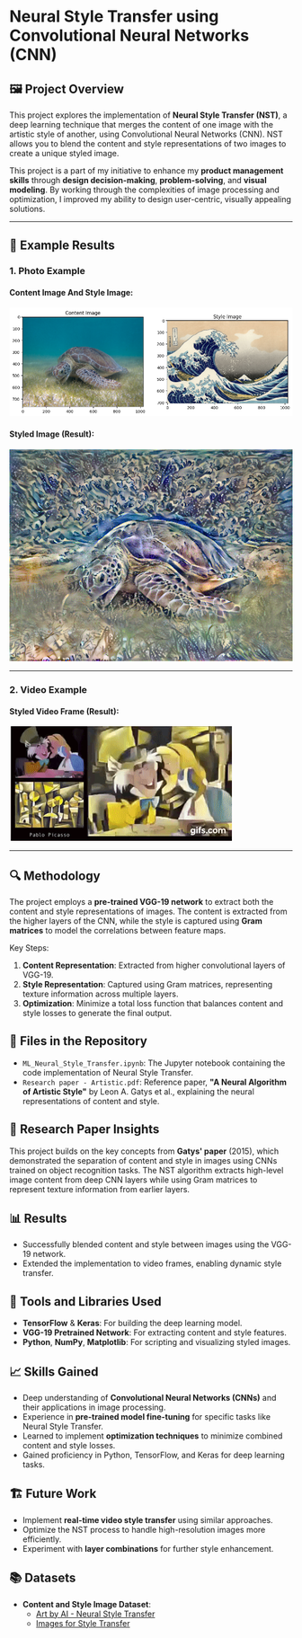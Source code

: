 # Neural Style Transfer using Convolutional Neural Networks (CNN)

## 🖼️ Project Overview
This project explores the implementation of **Neural Style Transfer (NST)**, a deep learning technique that merges the content of one image with the artistic style of another, using Convolutional Neural Networks (CNN). NST allows you to blend the content and style representations of two images to create a unique styled image.

This project is a part of my initiative to enhance my **product management skills** through **design decision-making**, **problem-solving**, and **visual modeling**. By working through the complexities of image processing and optimization, I improved my ability to design user-centric, visually appealing solutions.

---

## 🎯 Example Results

### 1. **Photo Example**

#### Content Image And Style Image:
![Content Image and Style Image](./assets/ContentStyle.png)

#### Styled Image (Result):
![Styled Image](./assets/Result.png)

---

### 2. **Video Example**

#### Styled Video Frame (Result):
![Styled Video Frame](./assets/Pablo.gif)

---

## 🔍 Methodology
The project employs a **pre-trained VGG-19 network** to extract both the content and style representations of images. The content is extracted from the higher layers of the CNN, while the style is captured using **Gram matrices** to model the correlations between feature maps. 

Key Steps:
1. **Content Representation**: Extracted from higher convolutional layers of VGG-19.
2. **Style Representation**: Captured using Gram matrices, representing texture information across multiple layers.
3. **Optimization**: Minimize a total loss function that balances content and style losses to generate the final output.

## 📂 Files in the Repository
- `ML_Neural_Style_Transfer.ipynb`: The Jupyter notebook containing the code implementation of Neural Style Transfer.
- `Research paper - Artistic.pdf`: Reference paper, **"A Neural Algorithm of Artistic Style"** by Leon A. Gatys et al., explaining the neural representations of content and style.

## 🧠 Research Paper Insights
This project builds on the key concepts from **Gatys' paper** (2015), which demonstrated the separation of content and style in images using CNNs trained on object recognition tasks. The NST algorithm extracts high-level image content from deep CNN layers while using Gram matrices to represent texture information from earlier layers.

## 📊 Results
- Successfully blended content and style between images using the VGG-19 network.
- Extended the implementation to video frames, enabling dynamic style transfer.

## 🔧 Tools and Libraries Used
- **TensorFlow** & **Keras**: For building the deep learning model.
- **VGG-19 Pretrained Network**: For extracting content and style features.
- **Python**, **NumPy**, **Matplotlib**: For scripting and visualizing styled images.

## 📈 Skills Gained
- Deep understanding of **Convolutional Neural Networks (CNNs)** and their applications in image processing.
- Experience in **pre-trained model fine-tuning** for specific tasks like Neural Style Transfer.
- Learned to implement **optimization techniques** to minimize combined content and style losses.
- Gained proficiency in Python, TensorFlow, and Keras for deep learning tasks.

## 🏗️ Future Work
- Implement **real-time video style transfer** using similar approaches.
- Optimize the NST process to handle high-resolution images more efficiently.
- Experiment with **layer combinations** for further style enhancement.

## 📚 Datasets
- **Content and Style Image Dataset**:
  - [Art by AI - Neural Style Transfer](https://www.kaggle.com/vbookshelf/art-by-ai-neural-style-transfer)
  - [Images for Style Transfer](https://www.kaggle.com/soumikrakshit/images-for-style-transfer)
